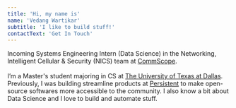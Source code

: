 ```yaml
---
title: 'Hi, my name is'
name: 'Vedang Wartikar'
subtitle: 'I like to build stuff!'
contactText: 'Get In Touch'
---
```


Incoming Systems Engineering Intern (Data Science) in the Networking, Intelligent Cellular & Security (NICS) team at [CommScope](https://www.commscope.com). <br /> <br />
I’m a Master's student majoring in CS at [The University of Texas at Dallas](https://www.utdallas.edu). Previously, I was building streamline products at [Persistent](https://www.persistent.com/) to make open-source softwares more accessible to the community. I also know a bit about Data Science and I love to build and automate stuff.
